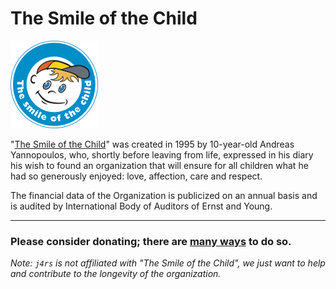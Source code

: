 # The Smile of the Child

[<img src="./smile_of_the_child_logo.png">](https://www.hamogelo.gr/gr/en/poioi-eimaste/)

"[The Smile of the Child](https://www.hamogelo.gr/gr/en/poioi-eimaste/)" was created in 1995 by 10-year-old Andreas Yannopoulos, who, shortly before leaving from life, expressed in his diary his wish to found an organization that will ensure for all children what he had so generously enjoyed: love, affection, care and respect.

The financial data of the Organization is publicized on an annual basis and is audited by International Body of Auditors of Ernst and Young.

---

### Please consider donating; there are [many ways](https://www.hamogelo.gr/gr/en/stirikste-mas/) to do so.

_Note: `j4rs` is not affiliated with "The Smile of the Child", we just want to help and contribute to the longevity of the organization._